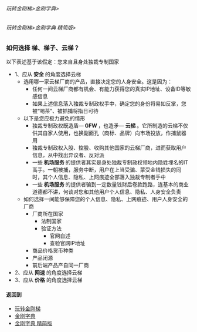 ###### 玩转金刚梯>金刚字典>
###### 玩转金刚梯>金刚字典 精简版>

### 如何选择 梯、梯子、云梯？
以下表述基于该假定：您来自且身处独裁专制国家
- 1、应从<Strong> 安全 </Strong>的角度选择云梯
  - 选用哪一家云梯厂商的产品，直接决定您的人身安全。这是因为：
    - 任何一间云梯厂商都有机会、有能力获得您的真实IP地址、设备ID等敏感信息
    - 如果上述信息落入独裁专制政权手中，确定您的身份将易如反掌，您被“喝茶”、被抓捕将指日可待
  - 以下是您应极力避免的情形
      - 独裁专制政权既造盾—<Strong> GFW </Strong>，也造矛— <Strong> 云梯 </Strong>。它所制造的云梯不仅供其自家人使用，也换副面孔（商标、品牌）向市场投放，作捕鼠器用
      - 独裁专制政权入股、控股、收购其他国家的云梯厂商，进而获取用户信息，从中找出异议者、反对派
      - 一些<Strong> 机场服务 </Strong>的提供者其实是身处独裁专制政权领地内隐姓埋名的IT高手。一朝被捕，服务中断，用户在上当受骗、蒙受金钱损失的同时，其个人信息、隐私、上网痕迹全部落入独裁专制者手中
      - 一些<Strong> 机场服务 </Strong>的提供者骗到一定数量钱财后卷款跑路，连基本的商业道德都不讲，何谈对您和其他用户个人信息、隐私、人身安全负责
  - 如何选择一间能够保障您的个人信息、隐私、上网痕迹、用户人身安全的厂商
    - 厂商所在国家
      - 法制国家
      - 验证方法
        - 官网自述
        - 查验官网IP地址
    - 商品价格货币种类
    - 产品闭源
    - 前后端产品产自同一厂商
- 2、应从<Strong> 网速</Strong> 的角度选择云梯
- 3、应从<Strong> 价格</Strong> 的角度选择云梯
#### 返回到
- [玩转金刚梯](https://github.com/a2zitpro/web/blob/master/LadderFree/A.md)
- [金刚字典](https://github.com/a2zitpro/web/blob/master/LadderFree/kkDictionary/KKDictionary.md)
- [金刚字典 精简版](https://github.com/a2zitpro/web/blob/master/LadderFree/kkDictionary/KKDictionaryShortVersion.md)

